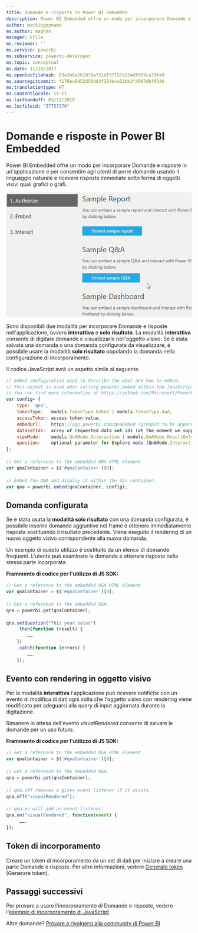 ```yaml
---
title: Domande e risposte in Power BI Embedded
description: Power BI Embedded offre un modo per incorporare Domande e risposte in un'applicazione e per consentire agli utenti di porre domande usando il linguaggio naturale.
author: markingmyname
ms.author: maghan
manager: kfile
ms.reviewer: ''
ms.service: powerbi
ms.subservice: powerbi-developer
ms.topic: conceptual
ms.date: 11/20/2017
ms.openlocfilehash: 03a348a2b1078a731df37157b254df069ca79fa9
ms.sourcegitcommit: f176ba9d52d50d93f264eca21bb3fd987dbf934b
ms.translationtype: HT
ms.contentlocale: it-IT
ms.lasthandoff: 03/12/2019
ms.locfileid: "57757370"
---
```

# <a name="qa-in-power-bi-embedded"></a>Domande e risposte in Power BI Embedded

Power BI Embedded offre un modo per incorporare Domande e risposte in un'applicazione e per consentire agli utenti di porre domande usando il linguaggio naturale e ricevere risposte immediate sotto forma di oggetti visivi quali grafici o grafi.

![Domanda interattiva di Domande e risposte in un frame incorporato](media/qanda/embedded-qanda.gif)

Sono disponibili due modalità per incorporare Domande e risposte nell'applicazione, ovvero **interattiva** e **solo risultato**. La modalità **interattiva** consente di digitare domande e visualizzarle nell'oggetto visivo. Se è stata salvata una domanda o una domanda configurata da visualizzare, è possibile usare la modalità **solo risultato** popolando la domanda nella configurazione di incorporamento.

Il codice JavaScript avrà un aspetto simile al seguente.

```javascript
// Embed configuration used to describe the what and how to embed.
// This object is used when calling powerbi.embed within the JavaScript API.
// You can find more information at https://github.com/Microsoft/PowerBI-JavaScript/wiki/Embed-Configuration-Details.
var config= {
    type: 'qna',
    tokenType:   models.TokenType.Embed | models.TokenType.Aad,
    accessToken: access token value,
    embedUrl:    https://app.powerbi.com/qnaEmbed (groupId to be appended as query parameter if required),
    datasetIds:  array of requested data set ids (at the moment we support only one dataset),
    viewMode:    models.QnAMode.Interactive | models.QnAMode.ResultOnly,
    question:    optional parameter for Explore mode (QnAMode.Interactive) and mandatory for Render Result mode (QnAMode.ResultOnly)
};

// Get a reference to the embedded QNA HTML element
var qnaContainer = $('#qnaContainer')[0];

// Embed the QNA and display it within the div container.
var qna = powerbi.embed(qnaContainer, config);
```

## <a name="set-question"></a>Domanda configurata

Se è stata usata la **modalità solo risultato** con una domanda configurata, è possibile inserire domande aggiuntive nel frame e ottenere immediatamente risposta sostituendo il risultato precedente. Viene eseguito il rendering di un nuovo oggetto visivo corrispondente alla nuova domanda.

Un esempio di questo utilizzo è costituito da un elenco di domande frequenti. L'utente può esaminare le domande e ottenere risposte nella stessa parte incorporata.

**Frammento di codice per l'utilizzo di JS SDK:**  

```javascript
// Get a reference to the embedded Q&A HTML element
var qnaContainer = $('#qnaContainer')[0];

// Get a reference to the embedded Q&A.
qna = powerbi.get(qnaContainer);

qna.setQuestion("This year sales")
    .then(function (result) {
        …….
    })
    .catch(function (errors) {
        …….
    });
```

## <a name="visual-rendered-event"></a>Evento con rendering in oggetto visivo

Per la modalità **interattiva** l'applicazione può ricevere notifiche con un evento di modifica di dati ogni volta che l'oggetto visivo con rendering viene modificato per adeguarsi alla query di input aggiornata durante la digitazione.

Rimanere in attesa dell'evento *visualRendered* consente di salvare le domande per un uso futuro. 

**Frammento di codice per l'utilizzo di JS SDK:**  

```javascript
// Get a reference to the embedded Q&A HTML element
var qnaContainer = $('#qnaContainer')[0];

// Get a reference to the embedded Q&A.
qna = powerbi.get(qnaContainer);

// qna.off removes a given event listener if it exists.
qna.off("visualRendered");

// qna.on will add an event listener.
qna.on("visualRendered", function(event) {
     …….
});
```

## <a name="embed-token"></a>Token di incorporamento

Creare un token di incorporamento da un set di dati per iniziare a creare una parte Domande e risposte. Per altre informazioni, vedere [Generate token](https://docs.microsoft.com/rest/api/power-bi/embedtoken) (Generare token).

## <a name="next-steps"></a>Passaggi successivi

Per provare a usare l'incorporamento di Domande e risposte, vedere l'[esempio di incorporamento di JavaScript](https://microsoft.github.io/PowerBI-JavaScript/demo/).

Altre domande? [Provare a rivolgersi alla community di Power BI](http://community.powerbi.com/)
